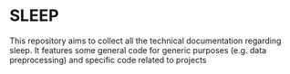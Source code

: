 # SLEEP
This repository aims to collect all the technical documentation regarding sleep. It features some general code for generic purposes (e.g. data preprocessing) and specific code related to projects
